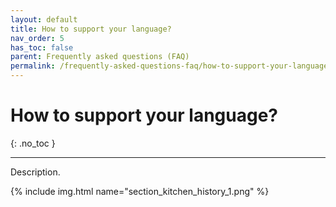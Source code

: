 ```yaml
---
layout: default
title: How to support your language?
nav_order: 5
has_toc: false
parent: Frequently asked questions (FAQ)
permalink: /frequently-asked-questions-faq/how-to-support-your-language
---
```


# How to support your language?
{: .no_toc }

---

Description.

{% include img.html name="section_kitchen_history_1.png" %}